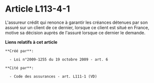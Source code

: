 # Article L113-4-1

L'assureur crédit qui renonce à garantir les créances détenues par son assuré sur un client de ce dernier, lorsque ce client
est situé en France, motive sa décision auprès de l'assuré lorsque ce dernier le demande.

**Liens relatifs à cet article**

	**Créé par**:

	  - Loi n°2009-1255 du 19 octobre 2009 - art. 6

	**Cité par**:

	  - Code des assurances - art. L111-1 (VD)
